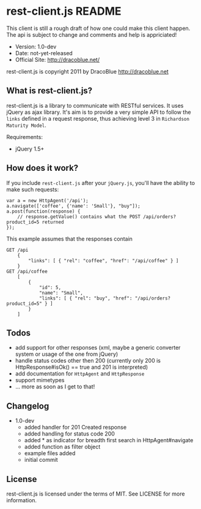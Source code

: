 rest-client.js README
=======================

This client is still a rough draft of how one could make this client happen.
The api is subject to change and comments and help is appriciated!

* Version: 1.0-dev
* Date: not-yet-released
* Official Site: <http://dracoblue.net/>

rest-client.js is copyright 2011 by DracoBlue <http://dracoblue.net>

What is rest-client.js?
-----------------------

rest-client.js is a library to communicate with RESTful services. It uses
jQuery as ajax library. It's aim is to provide a very simple API to follow
the `links` defined in a request response, thus achieving
level 3 in `Richardson Maturity Model`.

Requirements:

* jQuery 1.5+

How does it work?
-----------------

If you include `rest-client.js` after your `jQuery.js`, you'll have the ability
to make such requests:

    var a = new HttpAgent('/api');
    a.navigate(['coffee', {'name': 'Small'}, "buy"]);
    a.post(function(response) {
        // response.getValue() contains what the POST /api/orders?product_id=5 returned
    });

This example assumes that the responses contain

    GET /api
        {
            "links": [ { "rel": "coffee", "href": "/api/coffee" } ]
        }
    GET /api/coffee
        [
            {
                "id": 5,
                "name": "Small",
                "links": [ { "rel": "buy", "href": "/api/orders?product_id=5" } ]
            }
        ]

Todos
-----

* add support for other responses (xml, maybe a generic converter system or usage of the one from jQuery)
* handle status codes other then 200 (currently only 200 is HttpResponse#isOk() == true and 201 is interpreted)
* add documentation for `HttpAgent` and `HttpResponse`
* support mimetypes
* ... more as soon as I get to that!

Changelog
---------

* 1.0-dev
  - added handler for 201 Created response
  - added handling for status code 200
  - added * as indicator for breadth first search in HttpAgent#navigate
  - added function as filter object
  - example files added
  - initial commit

License
--------

rest-client.js is licensed under the terms of MIT. See LICENSE for more information.
